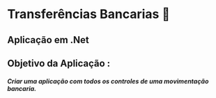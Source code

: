 # Transferências Bancarias :bank:

## Aplicação em .Net



## Objetivo da Aplicação :



##### **Criar uma aplicação com todos os controles de uma movimentação bancaria.**
